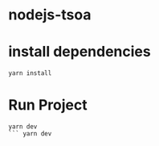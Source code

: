 # nodejs-tsoa

# install dependencies
```
yarn install
```

# Run Project
```
yarn dev
``` yarn dev
```
